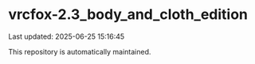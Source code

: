 # vrcfox-2.3_body_and_cloth_edition

Last updated: 2025-06-25 15:16:45

This repository is automatically maintained.
